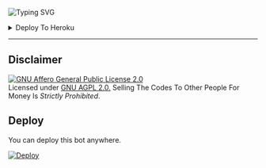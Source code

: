 ![Typing SVG](https://readme-typing-svg.herokuapp.com/?lines=Welcome+To+DQ-The-File-Donor!;Created+by+Joelkb!;A+simple+and+powerful+Bot!;A+Bot+with+double+button!;Start+message+with+pic!;And+more+features!)
</p>

<details><summary>Deploy To Heroku</summary>
<p>
<br>
<a href="https://github.com/malik7983/DQ-the-file-donor">
  <img src="https://www.herokucdn.com/deploy/button.svg" alt="Deploy">
</a>
</p>
</details>

<hr>

## Disclaimer
[![GNU Affero General Public License 2.0](https://www.gnu.org/graphics/agplv3-155x51.png)](https://www.gnu.org/licenses/agpl-3.0.en.html#header)    
Licensed under [GNU AGPL 2.0.](https://github.com/EvamariaTG/evamaria/blob/master/LICENSE)
Selling The Codes To Other People For Money Is *Strictly Prohibited*.

## Deploy
You can deploy this bot anywhere.



<a href="https://heroku.com/deploy?template=https://github.com/malik7983/DQ-the-file-donor">
  <img src="https://www.herokucdn.com/deploy/button.svg" alt="Deploy">
</a>
